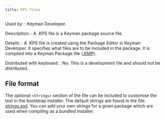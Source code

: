 ```yaml
---
title: KPS files
---
```


Used by:
:   <span class="application">Keyman Developer</span>.

Description:
:   A .KPS file is a Keyman package source file.

Details:
:   A .KPS file is created using the Package Editor in
    <span class="application">Keyman Developer</span>. It specifies what
    files are to be included in the package. It is compiled into a
    Keyman Package file ([.KMP](kmp)).

Distributed with keyboard:
:   No. This is a development file and should not be distributed.

## File format

The optional `<Strings>` section of the file can be included to
customise the text in the bootstrap installer. The default strings are
found in the file:
[strings.xml](https://github.com/keymanapp/keyman/blob/stable-14.0/windows/src/desktop/setup/locale/en/strings.xml).
You can add your own strings for a given package which are used when
compiling as a bundled installer.
